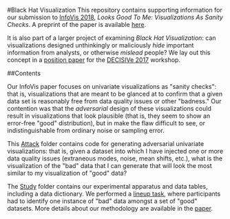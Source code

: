 #Black Hat Visualization
This repository contains supporting information for our submission to [InfoVis 2018](http://ieeevis.org/year/2018/welcome), *Looks Good To Me: Visualizations As Sanity Checks*. A preprint of the paper is available [here](InfoVis/preprint.pdf).

It is also part of a larger project of examining *Black Hat Visualization*: can visualizations designed unthinkingly or maliciously *hide* important information from analysts, or otherwise *mislead* people? We lay out this concept in a [position paper](DECISIVe/decisive.pdf) for the [DECISIVe 2017](http://decisive-workshop.dbvis.de/) workshop.

##Contents

Our InfoVis paper focuses on univariate visualizations as "sanity checks": that is, visualizations that are meant to be glanced at to confirm that a given data set is reasonably free from data quality issues or other "badness." Our contention was that the *adversarial* design of these visualizations could result in visualizations that look plausible (that is, they seem to show an error-free "good" distribution), but in make the flaw difficult to see, or indistinguishable from ordinary noise or sampling error.

This [Attack](attack/) folder contains code for generating adversarial univariate visualizations: that is, given a dataset into which I have injected one or more data quality issues (extraneous modes, noise, mean shifts, etc.), what is the visualization of the "bad" data that I can generate that will look the most similar to my visualization of "good" data?

The [Study](study/) folder contains our experimental apparatus and data tables, including a data dictionary. We performed a [lineup task](http://vita.had.co.nz/papers/inference-infovis.pdf), where participants had to identify one instance of "bad" data amongst a set of "good" datasets. More details about our methodology are available in the [paper](InfoVis/preprint.pdf).
